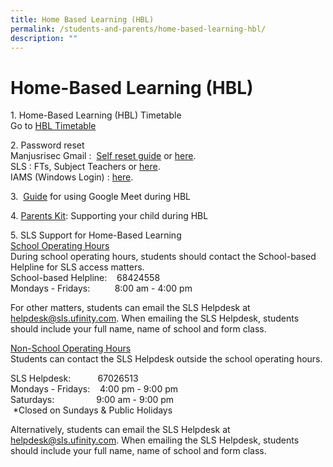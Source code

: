 ```yaml
---
title: Home Based Learning (HBL)
permalink: /students-and-parents/home-based-learning-hbl/
description: ""
---
```

# **Home-Based Learning (HBL)**

1\. Home-Based Learning (HBL) Timetable
<br>Go to  [HBL Timetable](https://www.manjusrisec.moe.edu.sg/students-and-parents/timetable-n-schedules/)


2\. Password reset   
Manjusrisec Gmail :&nbsp; <a href="/images/Students%20and%20Parents/Gmail%20Password%20Reset%20Using%20Mobile%20Phone.jpg" target="_blank">Self reset guide</a>&nbsp;or&nbsp;<a href="https://form.gov.sg/#!/5d01dc550816b400111ce980" target="_blank">here</a>.    
SLS : FTs, Subject Teachers or&nbsp;<a href="https://form.gov.sg/#!/5d01dc550816b400111ce980" target="_blank">here</a>.    
IAMS (Windows Login) :&nbsp;<a href="https://form.gov.sg/#!/5d01dc550816b400111ce980" target="_blank">here</a>.



3.&nbsp;  <a href="/files/Hbl/Use%20Google%20Meet%20for%20HBL%20(student).pdf" target="_blank">Guide</a>&nbsp;for using Google Meet during HBL

4.&nbsp;<a href="/files/Hbl/Parent%20Kit%20-%20Supporting%20your%20child%20during%20Full%20HBL.pdf" target="_blank">Parents Kit</a>: Supporting your child during HBL

  

5\. SLS Support for Home-Based Learning   
<u>School Operating Hours</u>   
During school operating hours, students should contact the School-based Helpline for SLS access matters.    
School-based Helpline:&nbsp; &nbsp; 68424558   
Mondays - Fridays:&nbsp;&nbsp; &nbsp;&nbsp;&nbsp; &nbsp;&nbsp; 8:00 am - 4:00 pm

  

For other matters, students can email the SLS Helpdesk at helpdesk@sls.ufinity.com. When emailing the SLS Helpdesk, students should include your full name, name of school and form class.

  
<u>Non-School Operating Hours</u>   
Students can contact the SLS Helpdesk outside the school operating hours.

SLS Helpdesk:&nbsp;&nbsp; &nbsp;&nbsp; &nbsp; &nbsp; &nbsp;67026513   
Mondays - Fridays:&nbsp; &nbsp; 4:00 pm - 9:00 pm   
Saturdays:&nbsp;&nbsp; &nbsp;&nbsp;&nbsp; &nbsp;&nbsp;&nbsp; &nbsp;&nbsp;&nbsp;&nbsp; &nbsp;9:00 am - 9:00 pm   
&nbsp;\*Closed on Sundays &amp; Public Holidays


Alternatively, students can email the SLS Helpdesk at helpdesk@sls.ufinity.com. When emailing the SLS Helpdesk, students should include your full name, name of school and form class.